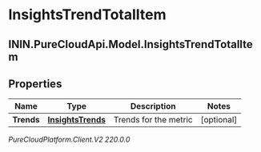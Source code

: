# InsightsTrendTotalItem

## ININ.PureCloudApi.Model.InsightsTrendTotalItem

## Properties

|Name | Type | Description | Notes|
|------------ | ------------- | ------------- | -------------|
| **Trends** | [**InsightsTrends**](InsightsTrends) | Trends for the metric | [optional] |



_PureCloudPlatform.Client.V2 220.0.0_
